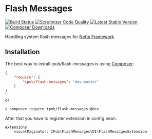 # Flash Messages

[![Build Status](https://img.shields.io/travis/iPublikuj/flash-messages.svg?style=flat-square)](https://travis-ci.org/iPublikuj/flash-messages)
[![Scrutinizer Code Quality](https://img.shields.io/scrutinizer/g/iPublikuj/flash-messages.svg?style=flat-square)](https://scrutinizer-ci.com/g/iPublikuj/flash-messages/?branch=master)
[![Latest Stable Version](https://img.shields.io/packagist/v/ipub/flash-messages.svg?style=flat-square)](https://packagist.org/packages/ipub/flash-messages)
[![Composer Downloads](https://img.shields.io/packagist/dt/ipub/flash-messages.svg?style=flat-square)](https://packagist.org/packages/ipub/flash-messages)

Handling system flash messages for [Nette Framework](http://nette.org/)

## Installation

The best way to install ipub/flash-messages is using  [Composer](http://getcomposer.org/):

```json
{
	"require": {
		"ipub/flash-messages": "dev-master"
	}
}
```

or

```sh
$ composer require ipub/flash-messages:@dev
```

After that you have to register extension in config.neon.

```neon
extensions:
	visualPaginator: IPub\FlashMessages\DI\FlashMessagesExtension
```
